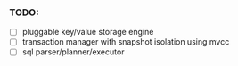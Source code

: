 ### TODO: 

- [ ] pluggable key/value storage engine
- [ ] transaction manager with snapshot isolation using mvcc
- [ ] sql parser/planner/executor
